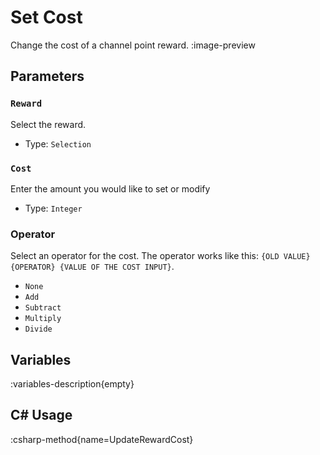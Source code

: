 # Set Cost
Change the cost of a channel point reward.
:image-preview

## Parameters
### `Reward`
Select the reward.

- Type: `Selection`

### `Cost`
Enter the amount you would like to set or modify

- Type: `Integer`

### Operator
Select an operator for the cost. 
The operator works like this: `{OLD VALUE} {OPERATOR} {VALUE OF THE COST INPUT}`.

- `None`
- `Add`
- `Subtract`
- `Multiply`
- `Divide`

## Variables
:variables-description{empty}

## C# Usage
:csharp-method{name=UpdateRewardCost}
